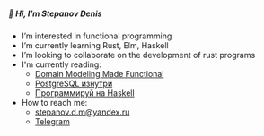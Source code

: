 ##### 👋 Hi, I’m Stepanov Denis
* I’m interested in functional programming
* I’m currently learning Rust, Elm, Haskell
* I’m looking to collaborate on the development of rust programs
* I'm currently reading:
  * [Domain Modeling Made Functional](https://www.amazon.com/Domain-Modeling-Made-Functional-Domain-Driven/dp/1680502549)
  * [PostgreSQL изнутри](https://postgrespro.ru/education/books/internals)
  * [Программируй на Haskell](https://www.ozon.ru/product/programmiruy-na-haskell-148016677/?sh=-QD8JgAAAA)
* How to reach me:
  * stepanov.d.m@yandex.ru
  * [Telegram](https://t.me/stepanov_d_m/)
